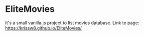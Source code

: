 # EliteMovies
It's a small vanilla.js project to list movies database.
Link to page:  https://krissw8.github.io/EliteMovies/
